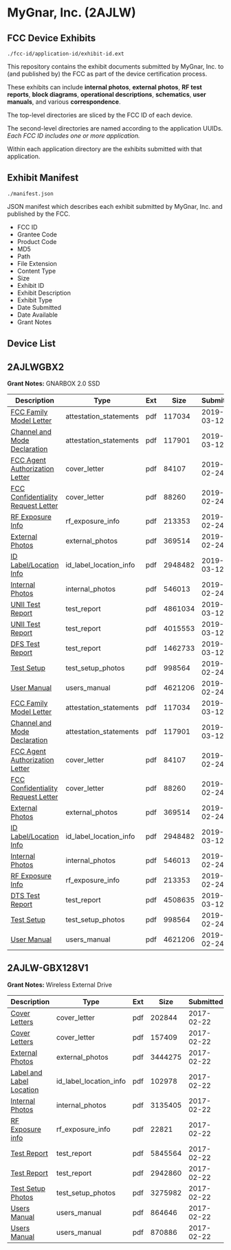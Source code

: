 # MyGnar, Inc. (2AJLW)
## FCC Device Exhibits

```
./fcc-id/application-id/exhibit-id.ext
```

This repository contains the exhibit documents submitted by MyGnar, Inc. to (and published by) the FCC as part of the device certification process.

These exhibits can include **internal photos**, **external photos**, **RF test reports**, **block diagrams**, **operational descriptions**, **schematics**, **user manuals**, and various **correspondence**.

The top-level directories are sliced by the FCC ID of each device.

The second-level directories are named according to the application UUIDs. *Each FCC ID includes one or more application.*

Within each application directory are the exhibits submitted with that application. 

## Exhibit Manifest

```
./manifest.json
```

JSON manifest which describes each exhibit submitted by MyGnar, Inc. and published by the FCC.

- FCC ID
- Grantee Code
- Product Code
- MD5
- Path
- File Extension
- Content Type
- Size
- Exhibit ID
- Exhibit Description
- Exhibit Type
- Date Submitted
- Date Available
- Grant Notes

## Device List
## 2AJLWGBX2
**Grant Notes:** GNARBOX 2.0 SSD

| Description | Type | Ext | Size | Submitted | Available |
| ----------- | ---- | --- | ---- | --------- | --------- |
| [FCC Family Model Letter](2AJLWGBX2/db7a90100636e7b85fab50a538897df5/4198229.pdf) | attestation_statements | pdf | 117034 | 2019-03-12 | 2019-02-24 |
| [Channel and Mode Declaration](2AJLWGBX2/db7a90100636e7b85fab50a538897df5/4198230.pdf) | attestation_statements | pdf | 117901 | 2019-03-12 | 2019-02-24 |
| [FCC Agent Authorization Letter](2AJLWGBX2/db7a90100636e7b85fab50a538897df5/4177753.pdf) | cover_letter | pdf | 84107 | 2019-02-24 | 2019-02-24 |
| [FCC Confidentiality Request Letter](2AJLWGBX2/db7a90100636e7b85fab50a538897df5/4177754.pdf) | cover_letter | pdf | 88260 | 2019-02-24 | 2019-02-24 |
| [RF Exposure Info](2AJLWGBX2/db7a90100636e7b85fab50a538897df5/4177759.pdf) | rf_exposure_info | pdf | 213353 | 2019-02-24 | 2019-02-24 |
| [External Photos](2AJLWGBX2/db7a90100636e7b85fab50a538897df5/4177755.pdf) | external_photos | pdf | 369514 | 2019-02-24 | 2019-02-24 |
| [ID Label/Location Info](2AJLWGBX2/db7a90100636e7b85fab50a538897df5/4198231.pdf) | id_label_location_info | pdf | 2948482 | 2019-03-12 | 2019-02-24 |
| [Internal Photos](2AJLWGBX2/db7a90100636e7b85fab50a538897df5/4177757.pdf) | internal_photos | pdf | 546013 | 2019-02-24 | 2019-02-24 |
| [UNII Test Report](2AJLWGBX2/db7a90100636e7b85fab50a538897df5/4198236.pdf) | test_report | pdf | 4861034 | 2019-03-12 | 2019-02-24 |
| [UNII Test Report](2AJLWGBX2/db7a90100636e7b85fab50a538897df5/4198237.pdf) | test_report | pdf | 4015553 | 2019-03-12 | 2019-02-24 |
| [DFS Test Report](2AJLWGBX2/db7a90100636e7b85fab50a538897df5/4198238.pdf) | test_report | pdf | 1462733 | 2019-03-12 | 2019-02-24 |
| [Test Setup](2AJLWGBX2/db7a90100636e7b85fab50a538897df5/4177792.pdf) | test_setup_photos | pdf | 998564 | 2019-02-24 | 2019-02-24 |
| [User Manual](2AJLWGBX2/db7a90100636e7b85fab50a538897df5/4177793.pdf) | users_manual | pdf | 4621206 | 2019-02-24 | 2019-02-24 |
| [FCC Family Model Letter](2AJLWGBX2/910f828b8e79db3c98cd9bd9418bb4d2/4198229.pdf) | attestation_statements | pdf | 117034 | 2019-03-12 | 2019-02-24 |
| [Channel and Mode Declaration](2AJLWGBX2/910f828b8e79db3c98cd9bd9418bb4d2/4198230.pdf) | attestation_statements | pdf | 117901 | 2019-03-12 | 2019-02-24 |
| [FCC Agent Authorization Letter](2AJLWGBX2/910f828b8e79db3c98cd9bd9418bb4d2/4177753.pdf) | cover_letter | pdf | 84107 | 2019-02-24 | 2019-02-24 |
| [FCC Confidentiality Request Letter](2AJLWGBX2/910f828b8e79db3c98cd9bd9418bb4d2/4177754.pdf) | cover_letter | pdf | 88260 | 2019-02-24 | 2019-02-24 |
| [External Photos](2AJLWGBX2/910f828b8e79db3c98cd9bd9418bb4d2/4177755.pdf) | external_photos | pdf | 369514 | 2019-02-24 | 2019-02-24 |
| [ID Label/Location Info](2AJLWGBX2/910f828b8e79db3c98cd9bd9418bb4d2/4198231.pdf) | id_label_location_info | pdf | 2948482 | 2019-03-12 | 2019-02-24 |
| [Internal Photos](2AJLWGBX2/910f828b8e79db3c98cd9bd9418bb4d2/4177757.pdf) | internal_photos | pdf | 546013 | 2019-02-24 | 2019-02-24 |
| [RF Exposure Info](2AJLWGBX2/910f828b8e79db3c98cd9bd9418bb4d2/4177759.pdf) | rf_exposure_info | pdf | 213353 | 2019-02-24 | 2019-02-24 |
| [DTS Test Report](2AJLWGBX2/910f828b8e79db3c98cd9bd9418bb4d2/4198232.pdf) | test_report | pdf | 4508635 | 2019-03-12 | 2019-02-24 |
| [Test Setup](2AJLWGBX2/910f828b8e79db3c98cd9bd9418bb4d2/4177792.pdf) | test_setup_photos | pdf | 998564 | 2019-02-24 | 2019-02-24 |
| [User Manual](2AJLWGBX2/910f828b8e79db3c98cd9bd9418bb4d2/4177793.pdf) | users_manual | pdf | 4621206 | 2019-02-24 | 2019-02-24 |
## 2AJLW-GBX128V1
**Grant Notes:** Wireless External Drive

| Description | Type | Ext | Size | Submitted | Available |
| ----------- | ---- | --- | ---- | --------- | --------- |
| [Cover Letters](2AJLW-GBX128V1/d476589e8efc89b9a51d80689e6346a9/3291548.pdf) | cover_letter | pdf | 202844 | 2017-02-22 | 2017-02-22 |
| [Cover Letters](2AJLW-GBX128V1/d476589e8efc89b9a51d80689e6346a9/3291549.pdf) | cover_letter | pdf | 157409 | 2017-02-22 | 2017-02-22 |
| [External Photos](2AJLW-GBX128V1/d476589e8efc89b9a51d80689e6346a9/3291550.pdf) | external_photos | pdf | 3444275 | 2017-02-22 | 2017-02-22 |
| [Label and Label Location](2AJLW-GBX128V1/d476589e8efc89b9a51d80689e6346a9/3291552.pdf) | id_label_location_info | pdf | 102978 | 2017-02-22 | 2017-02-22 |
| [Internal Photos](2AJLW-GBX128V1/d476589e8efc89b9a51d80689e6346a9/3291551.pdf) | internal_photos | pdf | 3135405 | 2017-02-22 | 2017-02-22 |
| [RF Exposure info](2AJLW-GBX128V1/d476589e8efc89b9a51d80689e6346a9/3291555.pdf) | rf_exposure_info | pdf | 22821 | 2017-02-22 | 2017-02-22 |
| [Test Report](2AJLW-GBX128V1/d476589e8efc89b9a51d80689e6346a9/3291557.pdf) | test_report | pdf | 5845564 | 2017-02-22 | 2017-02-22 |
| [Test Report](2AJLW-GBX128V1/d476589e8efc89b9a51d80689e6346a9/3291558.pdf) | test_report | pdf | 2942860 | 2017-02-22 | 2017-02-22 |
| [Test Setup Photos](2AJLW-GBX128V1/d476589e8efc89b9a51d80689e6346a9/3291559.pdf) | test_setup_photos | pdf | 3275982 | 2017-02-22 | 2017-02-22 |
| [Users Manual](2AJLW-GBX128V1/d476589e8efc89b9a51d80689e6346a9/3291565.pdf) | users_manual | pdf | 864646 | 2017-02-22 | 2017-02-22 |
| [Users Manual](2AJLW-GBX128V1/d476589e8efc89b9a51d80689e6346a9/3291566.pdf) | users_manual | pdf | 870886 | 2017-02-22 | 2017-02-22 |

